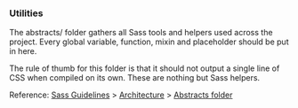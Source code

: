 ### **Utilities**
The abstracts/ folder gathers all Sass tools and helpers used across the project. Every global variable, function, mixin and placeholder should be put in here.

The rule of thumb for this folder is that it should not output a single line of CSS when compiled on its own. These are nothing but Sass helpers.

Reference: [Sass Guidelines](http://sass-guidelin.es/ "Sass Guidelines") > [Architecture](http://sass-guidelin.es/#architecture "Architecture") > [Abstracts folder](http://sass-guidelin.es/#abstracts-folder "Abstracts folder")